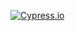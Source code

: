


<!---Start place for the badge -->

[![Cypress.io](https://img.shields.io/badge/test-failure-red)](https://www.cypress.io/)

<!---End place for the badge -->
